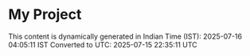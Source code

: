# My Project

This content is dynamically generated in Indian Time (IST): 2025-07-16 04:05:11 IST
Converted to UTC: 2025-07-15 22:35:11 UTC
